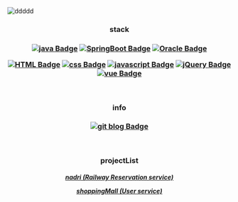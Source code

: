 ![ddddd](https://capsule-render.vercel.app/api?type=waving&fontColor=F0F8FF&text=Songhee&color=12345678&height=200&fontSize=70&fontAlign=45&fontAlignY=40&rotate=-7)
<h3 align="center">stack</h3>

<h3 align="center">  

[![java Badge](http://img.shields.io/badge/Java-007396?style=flat-square&logo=java&logoColor=white)](#) [![SpringBoot Badge](http://img.shields.io/badge/SpringBoot-6DB33F?style=flat-square&logo=SpringBoot&logoColor=white)](https://github.com/songhees/documents/tree/main/spring) [![Oracle Badge](http://img.shields.io/badge/Oracle-F80000?style=flat-square&logo=Oracle&logoColor=white)](#)  

[![HTML Badge](http://img.shields.io/badge/HTML-E34F26?style=flat-square&logo=HTML5&logoColor=white)](https://github.com/songhees/documents/tree/main/front/html) [![css Badge](http://img.shields.io/badge/css-1572B6?style=flat-square&logo=CSS3&logoColor=white)](https://github.com/songhees/documents/tree/main/front/css) [![javascript Badge](http://img.shields.io/badge/JavaScript-F7DF1E?style=flat-square&logo=JavaScript&logoColor=white)](#) [![jQuery Badge](http://img.shields.io/badge/jQuery-0769AD?style=flat-square&logo=jQuery&logoColor=white)](#) 
[![vue Badge](http://img.shields.io/badge/vue-4FC08D?style=flat-square&logo=vue.js&logoColor=white)](#)</h3>


</br>

<h3 align="center">info</h3>

<h3 align="center"> 

[![git blog Badge](http://img.shields.io/badge/Git%20blog-black?style=flat-square&logo=blogger&logoColor=white)](https://songhees.github.io/)

</h3>

<br/>

<h3 align="center">projectList</h3>

<h5 align="center" >  

 [nadri (Railway Reservation service)](https://github.com/songhees/nadri)

 [shoppingMall (User service)](https://github.com/songhees/semi-project)
</h5>
